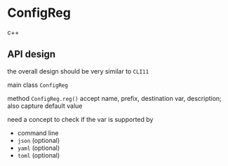 # ConfigReg

c++

## API design

the overall design should be very similar to ```CLI11```

main class ```ConfigReg```

method ```ConfigReg.reg()```
accept name, prefix, destination var, description; also capture default value

need a concept to check if the var is supported by
+ command line
+ ```json``` (optional)
+ ```yaml``` (optional)
+ ```toml``` (optional)